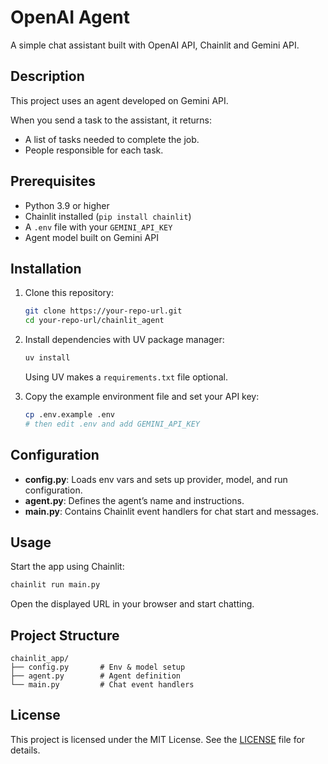 # OpenAI Agent

A simple chat assistant built with OpenAI API, Chainlit and Gemini API.

## Description

This project uses an agent developed on Gemini API.

When you send a task to the assistant, it returns:

* A list of tasks needed to complete the job.
* People responsible for each task.

## Prerequisites

* Python 3.9 or higher
* Chainlit installed (`pip install chainlit`)
* A `.env` file with your `GEMINI_API_KEY`
* Agent model built on Gemini API

## Installation

1. Clone this repository:

   ```bash
   git clone https://your-repo-url.git
   cd your-repo-url/chainlit_agent
   ```
2. Install dependencies with UV package manager:

   ```bash
   uv install
   ```

   Using UV makes a `requirements.txt` file optional.
3. Copy the example environment file and set your API key:

   ```bash
   cp .env.example .env
   # then edit .env and add GEMINI_API_KEY
   ```

## Configuration

* **config.py**: Loads env vars and sets up provider, model, and run configuration.
* **agent.py**: Defines the agent’s name and instructions.
* **main.py**: Contains Chainlit event handlers for chat start and messages.

## Usage

Start the app using Chainlit:

```bash
chainlit run main.py
```

Open the displayed URL in your browser and start chatting.

## Project Structure

```
chainlit_app/
├── config.py       # Env & model setup
├── agent.py        # Agent definition
└── main.py         # Chat event handlers
```

## License

This project is licensed under the MIT License. See the [LICENSE](LICENSE) file for details.
